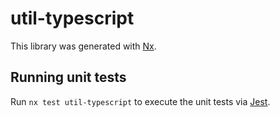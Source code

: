 # util-typescript

This library was generated with [Nx](https://nx.dev).

## Running unit tests

Run `nx test util-typescript` to execute the unit tests via [Jest](https://jestjs.io).
